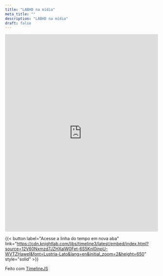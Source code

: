 ```yaml
---
title: "LABHD na mídia"
meta_title: ""
description: "LABHD na mídia"
draft: false
---
```


<iframe src='https://cdn.knightlab.com/libs/timeline3/latest/embed/index.html?source=12V60Nxmzd7JZHXalW0Fet-6S5Knl0inpU-WVTZHaweI&font=Lustria-Lato&lang=en&initial_zoom=2&height=650' width='100%' height='650' webkitallowfullscreen mozallowfullscreen allowfullscreen frameborder='0'></iframe>

{{< button label="Acesse a linha do tempo em nova aba" link="https://cdn.knightlab.com/libs/timeline3/latest/embed/index.html?source=12V60Nxmzd7JZHXalW0Fet-6S5Knl0inpU-WVTZHaweI&font=Lustria-Lato&lang=en&initial_zoom=2&height=650" style="solid" >}}

Feito com [TimelineJS](https://timeline.knightlab.com/)
